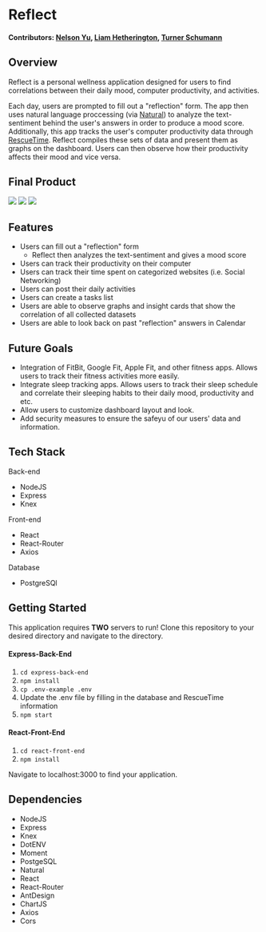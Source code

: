 Reflect
==============

#### Contributors: [Nelson Yu](https://github.com/Nelson-Yu), [Liam Hetherington](https://github.com/Liamhetherington), [Turner Schumann](https://github.com/turnerschumann)

## Overview

Reflect is a personal wellness application designed for users to find correlations between their daily mood, computer productivity, and activities.

Each day, users are prompted to fill out a "reflection" form. The app then uses natural language proccessing (via [Natural](https://github.com/NaturalNode/natural)) to analyze the text-sentiment behind the user's answers in order to produce a mood score. Additionally, this app tracks the user's computer productivity data through [RescueTime](https://www.rescuetime.com/). Reflect compiles these sets of data and present them as graphs on the dashboard. Users can then observe how their productivity affects their mood and vice versa.

## Final Product

![](https://github.com/turnerschumann/reflect/blob/README.md/screenshots/Reflection.gif)
![](https://github.com/turnerschumann/reflect/blob/README.md/screenshots/LandingPage.png)
![](https://github.com/turnerschumann/reflect/blob/README.md/screenshots/Dashboard.gif)

## Features
* Users can fill out a "reflection" form 
  * Reflect then analyzes the text-sentiment and gives a mood score
* Users can track their productivity on their computer
* Users can track their time spent on categorized websites (i.e. Social Networking)
* Users can post their daily activities
* Users can create a tasks list
* Users are able to observe graphs and insight cards that show the correlation of all collected datasets
* Users are able to look back on past "reflection" answers in Calendar

## Future Goals
* Integration of FitBit, Google Fit, Apple Fit, and other fitness apps. Allows users to track their fitness activities more easily.
* Integrate sleep tracking apps. Allows users to track their sleep schedule and correlate their sleeping habits to their daily mood, productivity and etc.
* Allow users to customize dashboard layout and look.
* Add security measures to ensure the safeyu of our users' data and information.

## Tech Stack

Back-end
* NodeJS
* Express
* Knex

Front-end
* React
* React-Router
* Axios

Database
* PostgreSQl

## Getting Started

This application requires **TWO** servers to run! Clone this repository to your desired directory and navigate to the directory.

#### Express-Back-End
1. `cd express-back-end`
2. `npm install`
3. `cp .env-example .env`
4. Update the .env file by filling in the database and RescueTime information
5. `npm start`

#### React-Front-End
1. `cd react-front-end`
2. `npm install`

Navigate to localhost:3000 to find your application.

## Dependencies
* NodeJS
* Express
* Knex
* DotENV
* Moment
* PostgeSQL
* Natural
* React
* React-Router
* AntDesign
* ChartJS
* Axios
* Cors
